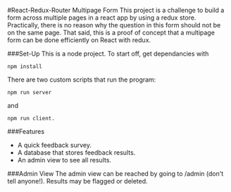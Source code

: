 #React-Redux-Router Multipage Form
This project is a challenge to build a form across multiple pages in a react app by using a redux store. Practically, there is no reason why the question in this form should not be on the same page. That said, this is a proof of concept that a multipage form can be done efficiently on React with redux.

###Set-Up
This is a node project. To start off, get dependancies with
```
npm install
```
There are two custom scripts that run the program:
```
npm run server
```
and
```
npm run client.
```

###Features
- A quick feedback survey.
- A database that stores feedback results.
- An admin view to see all results.

###Admin View
The admin view can be reached by going to /admin (don't tell anyone!).
Results may be flagged or deleted.